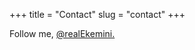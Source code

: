 +++
title = "Contact"
slug = "contact"
+++

Follow me, [@realEkemini.](https://twitter.com/realekemini/)